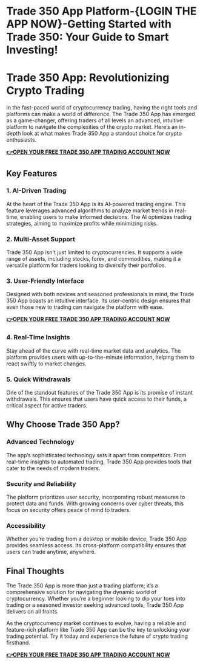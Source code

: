 # Trade 350 App Platform-{LOGIN THE APP NOW}-Getting Started with Trade 350: Your Guide to Smart Investing!

# Trade 350 App: Revolutionizing Crypto Trading

In the fast-paced world of cryptocurrency trading, having the right tools and platforms can make a world of difference. The Trade 350 App has emerged as a game-changer, offering traders of all levels an advanced, intuitive platform to navigate the complexities of the crypto market. Here’s an in-depth look at what makes Trade 350 App a standout choice for crypto enthusiasts.

**[👉OPEN YOUR FREE TRADE 350 APP TRADING ACCOUNT NOW](https://www.cryptoalertscam.com/trade-350-app-review/)**

## Key Features

### 1. AI-Driven Trading
At the heart of the Trade 350 App is its AI-powered trading engine. This feature leverages advanced algorithms to analyze market trends in real-time, enabling users to make informed decisions. The AI optimizes trading strategies, aiming to maximize profits while minimizing risks.

### 2. Multi-Asset Support
Trade 350 App isn't just limited to cryptocurrencies. It supports a wide range of assets, including stocks, forex, and commodities, making it a versatile platform for traders looking to diversify their portfolios.

### 3. User-Friendly Interface
Designed with both novices and seasoned professionals in mind, the Trade 350 App boasts an intuitive interface. Its user-centric design ensures that even those new to trading can navigate the platform with ease.

**[👉OPEN YOUR FREE TRADE 350 APP TRADING ACCOUNT NOW](https://www.cryptoalertscam.com/trade-350-app-review/)**

### 4. Real-Time Insights
Stay ahead of the curve with real-time market data and analytics. The platform provides users with up-to-the-minute information, helping them to react swiftly to market changes.

### 5. Quick Withdrawals
One of the standout features of the Trade 350 App is its promise of instant withdrawals. This ensures that users have quick access to their funds, a critical aspect for active traders.

## Why Choose Trade 350 App?

### Advanced Technology
The app’s sophisticated technology sets it apart from competitors. From real-time insights to automated trading, Trade 350 App provides tools that cater to the needs of modern traders.

### Security and Reliability
The platform prioritizes user security, incorporating robust measures to protect data and funds. With growing concerns over cyber threats, this focus on security offers peace of mind to traders.

### Accessibility
Whether you’re trading from a desktop or mobile device, Trade 350 App provides seamless access. Its cross-platform compatibility ensures that users can trade anytime, anywhere.

## Final Thoughts

The Trade 350 App is more than just a trading platform; it’s a comprehensive solution for navigating the dynamic world of cryptocurrency. Whether you’re a beginner looking to dip your toes into trading or a seasoned investor seeking advanced tools, Trade 350 App delivers on all fronts.

As the cryptocurrency market continues to evolve, having a reliable and feature-rich platform like Trade 350 App can be the key to unlocking your trading potential. Try it today and experience the future of crypto trading firsthand.

**[👉OPEN YOUR FREE TRADE 350 APP TRADING ACCOUNT NOW](https://www.cryptoalertscam.com/trade-350-app-review/)**
